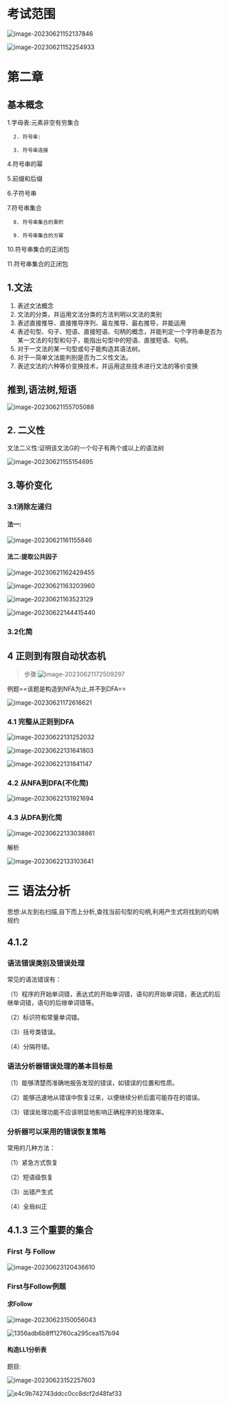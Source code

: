 # 考试范围

![image-20230621152137846](https://nunbey-bill.oss-cn-beijing.aliyuncs.com/2020-weekReport/image-20230621152137846.png)

![image-20230621152254933](https://nunbey-bill.oss-cn-beijing.aliyuncs.com/2020-weekReport/image-20230621152254933.png)

# 第二章 

## 基本概念

  1.字母表:元素非空有穷集合

      2. 符号串:

      3. 符号串连接

   4.符号串的幂

   5.前缀和后缀

   6.子符号串

   7.符号串集合

      8. 符号串集合的乘积

      9. 符号串集合的方幂

   10.符号串集合的正闭包

   11.符号串集合的正闭包

## 1.文法

1. 表述文法概念
2. 文法的分类，并运用文法分类的方法判明以文法的类别
3. 表述直接推导、直接推导序列、最左推导、最右推导，并能运用
4. 表述句型、句子、短语、直接短语、句柄的概念，并能判定一个字符串是否为某一文法的句型和句子，能指出句型中的短语、直接短语、句柄。
5. 对于一文法的某一句型或句子能构造其语法树。
6. 对于一简单文法能判别是否为二义性文法。
7. 表述文法的六种等价变换技术，并运用这些技术进行文法的等价变换

## 推到,语法树,短语

![image-20230621155705088](https://nunbey-bill.oss-cn-beijing.aliyuncs.com/2020-weekReport/image-20230621155705088-1687505085682-1.png)

## 2. 二义性

文法二义性:证明该文法G的一个句子有两个或以上的语法树

![image-20230621155154695](https://nunbey-bill.oss-cn-beijing.aliyuncs.com/2020-weekReport/image-20230621155154695-1687505085682-2.png)

## 3.等价变化

### 3.1消除左递归

#### 法一:

![image-20230621161155846](https://nunbey-bill.oss-cn-beijing.aliyuncs.com/2020-weekReport/image-20230621161155846-1687505085682-3.png)

#### 法二:提取公共因子

![image-20230621162429455](https://nunbey-bill.oss-cn-beijing.aliyuncs.com/2020-weekReport/image-20230621162429455-1687505085683-4.png)

![image-20230621163203960](https://nunbey-bill.oss-cn-beijing.aliyuncs.com/2020-weekReport/image-20230621163203960-1687505085683-5.png)

![image-20230621163523129](https://nunbey-bill.oss-cn-beijing.aliyuncs.com/2020-weekReport/image-20230621163523129-1687505085683-6.png)

![image-20230622144415440](https://nunbey-bill.oss-cn-beijing.aliyuncs.com/2020-weekReport/image-20230622144415440-1687505085683-7.png)

### 3.2化简

## 4 正则到有限自动状态机

>步骤:![image-20230621172509297](https://nunbey-bill.oss-cn-beijing.aliyuncs.com/2020-weekReport/image-20230621172509297-1687505085683-8.png)

例题==该题是构造到NFA为止,并不到DFA==

![image-20230621172616621](https://nunbey-bill.oss-cn-beijing.aliyuncs.com/2020-weekReport/image-20230621172616621-1687505085683-9.png)

### 4.1 完整从正则到DFA

![image-20230622131252032](https://nunbey-bill.oss-cn-beijing.aliyuncs.com/2020-weekReport/image-20230622131252032-1687505085683-10.png)

![image-20230622131641803](https://nunbey-bill.oss-cn-beijing.aliyuncs.com/2020-weekReport/image-20230622131641803-1687505085683-13.png)

![image-20230622131841147](https://nunbey-bill.oss-cn-beijing.aliyuncs.com/2020-weekReport/image-20230622131841147-1687505085683-11.png)

### 4.2 从NFA到DFA(不化简)

![image-20230622131921694](https://nunbey-bill.oss-cn-beijing.aliyuncs.com/2020-weekReport/image-20230622131921694-1687505085683-12.png)

### 4.3 从DFA到化简

![image-20230622133038861](https://nunbey-bill.oss-cn-beijing.aliyuncs.com/2020-weekReport/image-20230622133038861-1687505085683-14.png)

解析

![image-20230622133103641](https://nunbey-bill.oss-cn-beijing.aliyuncs.com/2020-weekReport/image-20230622133103641-1687505085683-16.png)

# 三 语法分析

思想:从左到右扫描,自下而上分析,查找当前句型的句柄,利用产生式将找到的句柄规约

## 4.1.2 

### 语法错误类别及错误处理

常见的语法错误有：

（1）程序的开始单词错，表达式的开始单词错，语句的开始单词错，表达式的后继单词错，语句的后继单词错等。

（2）标识符和常量单词错。

（3）括号类错误。

（4）分隔符错。

### 语法分析器错误处理的基本目标是

（1）能够清楚而准确地报告发现的错误，如错误的位置和性质。

（2）能够迅速地从错误中恢复过来，以便继续分析后面可能存在的错误。

（3）错误处理功能不应该明显地影响正确程序的处理效率。

### 分析器可以采用的错误恢复策略

常用的几种方法：

（1）紧急方式恢复

（2）短语级恢复

（3）出错产生式

（4）全局纠正

## 4.1.3 三个重要的集合

### First 与 Follow 

![image-20230623120436610](https://nunbey-bill.oss-cn-beijing.aliyuncs.com/2020-weekReport/image-20230623120436610-1687505085683-17.png)

### First与Follow例题

#### 求Follow

![image-20230623150056043](https://nunbey-bill.oss-cn-beijing.aliyuncs.com/2020-weekReport/image-20230623150056043-1687505085683-15.png)

![1356adb6b8ff12760ca295cea157b94](https://nunbey-bill.oss-cn-beijing.aliyuncs.com/2020-weekReport/1356adb6b8ff12760ca295cea157b94.jpg)

#### 构造LL1分析表

题目:

![image-20230623152257603](https://nunbey-bill.oss-cn-beijing.aliyuncs.com/2020-weekReport/image-20230623152257603-1687505085683-18.png)

![e4c9b742743ddcc0cc8dcf2d48faf33](https://nunbey-bill.oss-cn-beijing.aliyuncs.com/2020-weekReport/e4c9b742743ddcc0cc8dcf2d48faf33.jpg)

